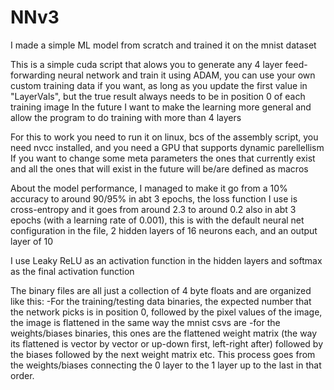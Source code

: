 # NNv3
 I made a simple ML model from scratch and trained it on the mnist dataset

This is a simple cuda script that alows you to generate any 4 layer feed-forwarding neural network and train it using ADAM,
you can use your own custom training data if you want, as long as you update the first value in "LayerVals", but the true result always needs to be in position 0 of each training image
In the future I want to make the learning more general and allow the program to do training with more than 4 layers

For this to work you need to run it on linux, bcs of the assembly script, you need nvcc installed, and you need a GPU that supports dynamic parellellism
If you want to change some meta parameters the ones that currently exist and all the ones that will exist in the future will be/are defined as macros

About the model performance, I managed to make it go from a 10% accuracy to around 90/95% in abt 3 epochs, the loss function I use is cross-entropy and it goes from around 2.3 to around 0.2 also in abt 3 epochs (with a learning rate of 0.001), this is with the default neural net configuration in the file, 2 hidden layers of 16 neurons each, and an output layer of 10

I use Leaky ReLU as an activation function in the hidden layers and softmax as the final activation function

The binary files are all just a collection of 4 byte floats and are organized like this:
    -For the training/testing data binaries, the expected number that the network picks is in position 0, followed by the pixel values of the image, the image is flattened in the same way the mnist csvs are
    -for the weights/biases binaries, this ones are the flattened weight matrix (the way its flattened is vector by vector or up-down first, left-right after) followed by the biases followed by the next weight matrix etc. This process goes from the weights/biases connecting the 0 layer to the 1 layer up to the last in that order.